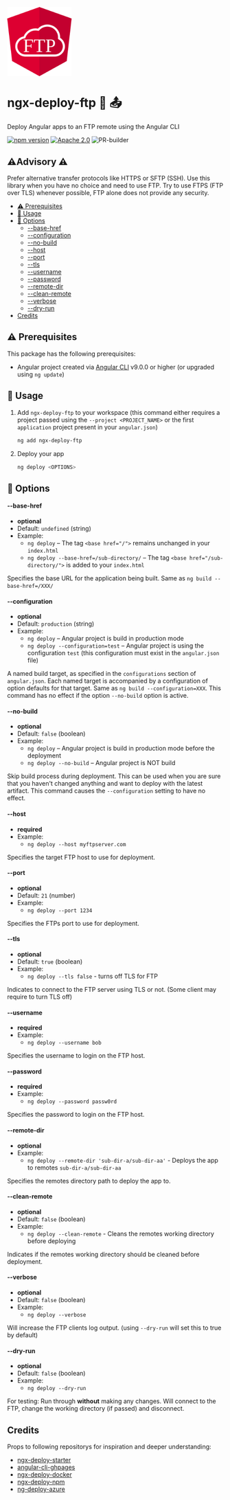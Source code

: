 <img src="https://raw.githubusercontent.com/bohoffi/ngx-deploy-ftp/develop/assets/logo.svg" width="150">

# ngx-deploy-ftp 🚀 📤

Deploy Angular apps to an FTP remote using the Angular CLI

[![npm version](https://img.shields.io/npm/v/ngx-deploy-ftp.svg)](https://www.npmjs.com/package/ngx-deploy-ftp)
[![Apache 2.0](https://img.shields.io/badge/license-Apache%202.0-blue.svg?color=blue)](https://opensource.org/licenses/Apache-2.0)
![PR-builder](https://github.com/bohoffi/ngx-deploy-ftp/workflows/PR-builder/badge.svg)

## ⚠️Advisory ⚠️

Prefer alternative transfer protocols like HTTPS or SFTP (SSH). Use this library when you have no choice and need to use FTP. Try to use FTPS (FTP over TLS) whenever possible, FTP alone does not provide any security.

- [⚠️ Prerequisites](#prerequisites)
- [📕 Usage](#usage)
- [📖 Options](#options)
  - [--base-href](#base-href)
  - [--configuration](#configuration)
  - [--no-build](#no-build)
  - [--host](#host)
  - [--port](#port)
  - [--tls](#tls)
  - [--username](#username)
  - [--password](#password)
  - [--remote-dir](#remote-dir)
  - [--clean-remote](#clean-remote)
  - [--verbose](#verbose)
  - [--dry-run](#dry-run)
- [Credits](#credits)

## ⚠️ Prerequisites

This package has the following prerequisites:

- Angular project created via [Angular CLI](https://github.com/angular/angular-cli) v9.0.0 or higher (or upgraded using `ng update`)

## 📕 Usage

1. Add `ngx-deploy-ftp` to your workspace (this command either requires a project passed using the `--project <PROJECT_NAME>` or the first `application` project present in your `angular.json`)

   ```sh
   ng add ngx-deploy-ftp
   ```

2. Deploy your app
   ```sh
   ng deploy <OPTIONS>
   ```

## 📖 Options

#### --base-href <a name="base-href"></a>

- **optional**
- Default: `undefined` (string)
- Example:
  - `ng deploy` – The tag `<base href="/">` remains unchanged in your `index.html`
  - `ng deploy --base-href=/sub-directory/` – The tag `<base href="/sub-directory/">` is added to your `index.html`

Specifies the base URL for the application being built. Same as `ng build --base-href=/XXX/`

#### --configuration <a name="configuration"></a>

- **optional**
- Default: `production` (string)
- Example:
  - `ng deploy` – Angular project is build in production mode
  - `ng deploy --configuration=test` – Angular project is using the configuration `test` (this configuration must exist in the `angular.json` file)

A named build target, as specified in the `configurations` section of `angular.json`.
Each named target is accompanied by a configuration of option defaults for that target.
Same as `ng build --configuration=XXX`.
This command has no effect if the option `--no-build` option is active.

#### --no-build <a name="no-build"></a>

- **optional**
- Default: `false` (boolean)
- Example:
  - `ng deploy` – Angular project is build in production mode before the deployment
  - `ng deploy --no-build` – Angular project is NOT build

Skip build process during deployment.
This can be used when you are sure that you haven't changed anything and want to deploy with the latest artifact.
This command causes the `--configuration` setting to have no effect.

#### --host <a name="host"></a>

- **required**
- Example:
  - `ng deploy --host myftpserver.com`

Specifies the target FTP host to use for deployment.

#### --port <a name="port"></a>

- **optional**
- Default: `21` (number)
- Example:
  - `ng deploy --port 1234`

Specifies the FTPs port to use for deployment.

#### --tls <a name="tls"></a>

- **optional**
- Default: `true` (boolean)
- Example:
  - `ng deploy --tls false` - turns off TLS for FTP

Indicates to connect to the FTP server using TLS or not. (Some client may require to turn TLS off)

#### --username <a name="username"></a>

- **required**
- Example:
  - `ng deploy --username bob`

Specifies the username to login on the FTP host.

#### --password <a name="password"></a>

- **required**
- Example:
  - `ng deploy --password passw0rd`

Specifies the password to login on the FTP host.

#### --remote-dir <a name="remote-dir"></a>

- **optional**
- Example:
  - `ng deploy --remote-dir 'sub-dir-a/sub-dir-aa'` - Deploys the app to remotes `sub-dir-a/sub-dir-aa`

Specifies the remotes directory path to deploy the app to.

#### --clean-remote <a name="clean-remote"></a>

- **optional**
- Default: `false` (boolean)
- Example:
  - `ng deploy --clean-remote` - Cleans the remotes working directory before deploying

Indicates if the remotes working directory should be cleaned before deployment.

#### --verbose <a name="verbose"></a>

- **optional**
- Default: `false` (boolean)
- Example:
  - `ng deploy --verbose`

Will increase the FTP clients log output. (using `--dry-run` will set this to true by default)

#### --dry-run <a name="dry-run"></a>

- **optional**
- Default: `false` (boolean)
- Example:
  - `ng deploy --dry-run`

For testing: Run through **without** making any changes. Will connect to the FTP, change the working directory (if passed) and disconnect.

## Credits <a name="credits"></a>

Props to following repositorys for inspiration and deeper understanding:

- [ngx-deploy-starter](https://github.com/angular-schule/ngx-deploy-starter)
- [angular-cli-ghpages](https://github.com/angular-schule/angular-cli-ghpages)
- [ngx-deploy-docker](https://github.com/kauppfbi/ngx-deploy-docker)
- [ngx-deploy-npm](https://github.com/bikecoders/ngx-deploy-npm)
- [ng-deploy-azure](https://github.com/Azure/ng-deploy-azure)
